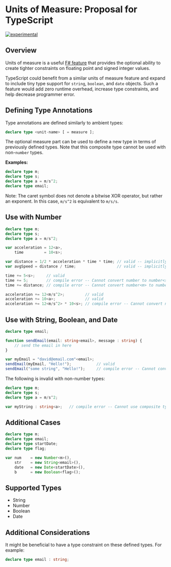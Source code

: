 Units of Measure: Proposal for TypeScript
=========================================

[![experimental](http://badges.github.io/stability-badges/dist/experimental.svg)](http://github.com/badges/stability-badges)

## Overview

Units of measure is a useful [F# feature](http://msdn.microsoft.com/en-us/library/dd233243.aspx) that provides the optional ability to create tighter constraints on floating point and signed integer values.

TypeScript could benefit from a similar units of measure feature and expand to include tiny type support for `string`, `boolean`, and `date` objects. Such a feature would add zero runtime overhead, increase type constraints, and help decrease programmer error.

## Defining Type Annotations

Type annotations are defined similarly to ambient types:

```typescript
declare type <unit-name> [ = measure ];
```

The optional measure part can be used to define a new type in terms of previously defined types. Note that this composite type cannot be used with non-`number` types.

**Examples:**

```typescript
declare type m;
declare type s;
declare type a = m/s^2;
declare type email;
```

Note: The caret symbol does not denote a bitwise XOR operator, but rather an exponent. In this case, `m/s^2` is equivalent to `m/s/s`.

## Use with Number

```typescript
declare type m;
declare type s;
declare type a = m/s^2;

var acceleration = 12<a>,
    time         = 10<s>;

var distance = 1/2 * acceleration * time * time; // valid -- implicitly typed to number<m>
var avgSpeed = distance / time;                  // valid -- implicitly typed to number<m/s>

time += 5<s>;     // valid
time += 5;        // compile error -- Cannot convert number to number<s>
time += distance; // compile error -- Cannot convert number<m> to number<s>

acceleration += 12<m/s^2>;         // valid
acceleration += 10<a>;             // valid
acceleration += 12<m/s^2> * 10<s>; // compile error -- Cannot convert number<m/s> to number<a>
```

## Use with String, Boolean, and Date

```typescript
declare type email;

function sendEmail(email: string<email>, message : string) {
    // send the email in here
}

var myEmail = "david@email.com"<email>;
sendEmail(myEmail, "Hello!");           // valid
sendEmail("some string", "Hello!");     // compile error -- Cannot convert string to string<email>
```

The following is invalid with non-number types:

```typescript
declare type m;
declare type s;
declare type a = m/s^2;

var myString : string<a>;   // compile error -- Cannot use composite types with non-number types
```

## Additional Cases

```typescript
declare type m;
declare type email;
declare type startDate;
declare type flag;

var num    = new Number<m>(),
    str    = new String<email>(),
    date   = new Date<startDate>(),
    b      = new Boolean<flag>();
```

## Supported Types

* String
* Number
* Boolean
* Date

## Additional Considerations

It might be beneficial to have a type constraint on these defined types. For example:

```typescript
declare type email : string;
```
